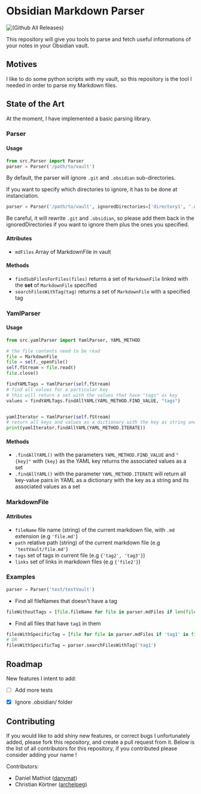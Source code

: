 # Obsidian Markdown Parser

![(Github All Releases)](https://img.shields.io/github/downloads/danymat/Obsidian-Extractor/total)

This repository will give you tools to parse and fetch useful informations of your notes in your Obsidian vault.

## Motives

I like to do some python scripts with my vault, so this repository is the tool I needed in order to parse my Markdown files.

## State of the Art

At the moment, I have implemented a basic parsing library.

### Parser

#### Usage

```python
from src.Parser import Parser
parser = Parser('/path/to/vault')
```

By default, the parser will ignore `.git` and `.obsidian` sub-directories.

If you want to specify which directories to ignore, it has to be done at instanciation.

```python
parser = Parser('/path/to/vault', ignoredDirectories=['directory1', '.obsidian', '.git'])
```

Be careful, it will rewrite `.git` and `.obsidian`, so please add them back in the ignoredDirectories if you want to ignore them plus the ones you specified.

#### Attributes

- `mdFiles` Array of MarkdownFile in vault

#### Methods

- `findSubFilesForFiles(files)` returns a set of `MarkdownFile` linked with the **set** of `MarkdownFile` specified
- `searchFilesWithTag(tag)` returns a set of `MarkdownFile` with a specified tag


### YamlParser

#### Usage

```python
from src.yamlParser import YamlParser, YAML_METHOD

# the file contents need to be read
file = MarkdownFile
file = self._openFile()
self.fStream = file.read()
file.close()

findYAMLTags = YamlParser(self.fStream)
# find all values for a particular key
# this will return a set with the values that have "tags" as key
values = findYAMLTags.findAllYAML(YAML_METHOD.FIND_VALUE, "tags")


yamlIterator = YamlParser(self.fStream)
# return all keys and values as a dictionary with the key as string and its values as set
print(yamlIterator.findAllYAML(YAML_METHOD.ITERATE))
```

#### Methods

- `.findAllYAML()` with the parameters `YAML_METHOD.FIND_VALUE` and `"{key}"` with `{key}`
  as the YAML key returns the associated values as a set
- `.findAllYAML()` with the parameter `YAML_METHOD.ITERATE` will return all key-value
  pairs in YAML as a dictionary with the key as a string and its associated
  values as a set

### MarkdownFile

#### Attributes

- `fileName` file name (string) of the current markdown file, with `.md` extension (e.g `'file.md'`)
- `path` relative path (string) of the current markdown file (e.g `'testVault/file.md'`)
- `tags` set of tags in current file (e.g `{'tag2', 'tag3'}`)
- `links` set of links in markdown files (e.g `{'file2'}`)

### Examples

```python
parser = Parser('test/testVault')
```

- Find all fileNames that doesn't have a tag

```python
fileWithoutTags = [file.fileName for file in parser.mdFiles if len(file.tags) == 0]
```

- Find all files that have `tag1` in them

```python
filesWithSpecificTag = [file for file in parser.mdFiles if 'tag1' in file.tags]
# OR
filesWithSpecificTag = parser.searchFilesWithTag('tag1')
```

## Roadmap

New features I intent to add:

- [ ] Add more tests
- [X] Ignore .obsidian/ folder


## Contributing

If you would like to add shiny new features, or correct bugs I unfortunately added, please fork
this repository, and create a pull request from it. Below is the list of all contributors for this repository, if you contributed please consider adding your name !

Contributors:

- Daniel Mathiot ([danymat](https://github.com/danymat))
- Christian Körtner ([archelpeg](https://github.com/archelpeg))

